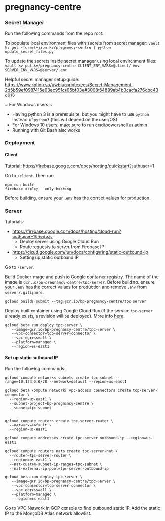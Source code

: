 # pregnancy-centre

### Secret Manager
Run the following commands from the repo root:

To populate local environment files with secrets from secret manager:
`vault kv get -format=json kv/pregnancy-centre | python update_secret_files.py`

To update the secrets inside secret manager using local environment files:
`vault kv put kv/pregnancy-centre CLIENT_ENV_VARS=@client/.env SERVER_ENV_VARS=@server/.env`

Helpful secret manager setup guide:
https://www.notion.so/uwblueprintexecs/Secret-Management-2d5b59ef0987415e93ec951ce05bf03e#3008f54889ab4b0cacfa276cbc43e613

~ For Windows users ~
- Having python 3 is a prerequisite, but you might have to use `python` instead of `python3` (this will depend on the user/OS)
- For Windows 10 users, make sure to run cmd/powershell as admin
- Running with Git Bash also works

### Deployment


#### Client
Tutorial: https://firebase.google.com/docs/hosting/quickstart?authuser=1

Go to `/client`. Then run
```
npm run build
firebase deploy --only hosting
```

Before building, ensure your `.env` has the correct values for production.

### Server
Tutorials:
+ https://firebase.google.com/docs/hosting/cloud-run?authuser=1#node.js 
  + Deploy server using Google Cloud Run
  + Route requests to server from Firebase IP
+ https://cloud.google.com/run/docs/configuring/static-outbound-ip
  + Setting up static outbound IP

Go to `/server`.

Build Docker image and push to Google container registry. The name of the image is `gcr.io/bp-pregnancy-centre/tpc-server`. 
Before building, ensure your `.env` has the correct values for production and remove `.env` from `server/.gitignore`.
```
gcloud builds submit --tag gcr.io/bp-pregnancy-centre/tpc-server
```

Deploy built container using Google Cloud Run (if the service `tpc-server` already exists, a revision will be deployed). More info [here](https://cloud.google.com/run/docs/deploying#revision).
```
gcloud beta run deploy tpc-server \
   --image=gcr.io/bp-pregnancy-centre/tpc-server \
   --vpc-connector=tcp-server-connector \
   --vpc-egress=all \
   --platform=managed \
   --region=us-east1 
```

#### Set up static outbound IP

Run the following commands:
```
gcloud compute networks subnets create tpc-subnet --range=10.124.0.0/28 --network=default --region=us-east1

gcloud beta compute networks vpc-access connectors create tcp-server-connector \
  --region=us-east1 \
  --subnet-project=bp-pregnancy-centre \
  --subnet=tpc-subnet


gcloud compute routers create tpc-server-router \
  --network=default \
  --region=us-east1

gcloud compute addresses create tpc-server-outbound-ip --region=us-east1

gcloud compute routers nats create tpc-server-nat \
  --router=tpc-server-router \
  --region=us-east1 \
  --nat-custom-subnet-ip-ranges=tpc-subnet \
  --nat-external-ip-pool=tpc-server-outbound-ip

gcloud beta run deploy tpc-server \
   --image=gcr.io/bp-pregnancy-centre/tpc-server \
   --vpc-connector=tcp-server-connector \
   --vpc-egress=all \
   --platform=managed \
   --region=us-east1 
```

Go to VPC Network in GCP console to find outbound static IP. Add the static IP to the MongoDB Atlas network allowlist.
